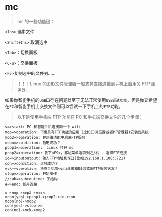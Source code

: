 <link href="../../css/style.css" rel="stylesheet" type="text/css" />


# mc
> mc 的一些功能键：

`<Ins>` 选中文件

`<Shift+Ins>` 取消选中

`<Tab>`：切换面板

`<C-u>`：交换面板

`<F5>`复制选中的文件到……

> ！！！Linux 的图形文件管理器一般支持直接连接到手机上启用的 FTP 服务器。

如果你智能手机的`USB`口存在问题以至于无法正常使用`USB调试功能`，但是你又希望在`PC`和智能手机上交换文件则可以尝试一下手机上的`FTP`功能。


> 以下是使用手机端 FTP 功能在 PC 和手机端交换文件的几个步骤：

```flow
s=>start: PC 和智能手机连接同一个 wifi
mop=>operation: 下载具有FTP功能的应用（比如ES浏览器或者MT管理器)安装到系统
mop2=>operation: 在网络功能中启用FTP服务
mcon=>condition: 启用成功？
pcop1=>operation:  Linux 打开 mc
pcop2=>operation: 按下<F9>，移动菜单选项到左/右 - 选择FTP链接
io=>inputoutput: 输入FTP地址和端口(比如192.168.1.108:3721)
con=>condition: 连接成功？
mck=>operation: 检查手机端wifi连接和ES浏览器FTP服务状态？
stop=>operation: 开始操作
//sub=>subroutine: 子结构
e=>end: 断开连接

s->mop->mop2->mcon
mcon(yes)->pcop1->pcop2->io->con
mcon(no)->mop2
con(yes)->stop->e
con(no)->mck->mop2

```
